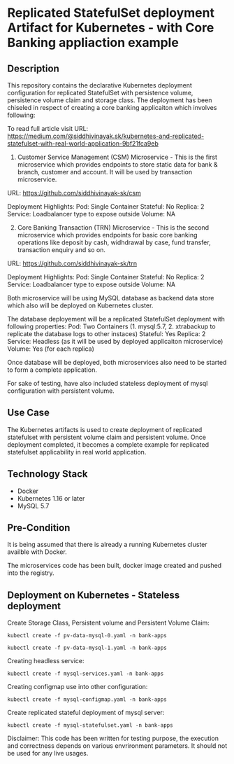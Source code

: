 # Replicated StatefulSet deployment Artifact for Kubernetes - with Core Banking appliaction example

## Description
This repository contains the declarative Kubernetes deployment configuration for replicated StatefulSet with persistence volume, persistence volume claim and storage class. The deployment has been chiseled in respect of creating a core banking applicaiton which involves following:

To read full article visit URL: https://medium.com/@siddhivinayak.sk/kubernetes-and-replicated-statefulset-with-real-world-application-9bf21fca9eb

1. Customer Service Management (CSM) Microservice - This is the first microservice which provides endpoints to store static data for bank & branch, customer and account. It will be used by transaction microservice.

URL: https://github.com/siddhivinayak-sk/csm

Deployment Highlights:
Pod: Single Container
Stateful: No
Replica: 2
Service: Loadbalancer type to expose outside
Volume: NA

2. Core Banking Transaction (TRN) Microservice - This is the second microservice which provides endpoints for basic core banking operations like deposit by cash, widhdrawal by case, fund transfer, transaction enquiry and so on.

URL: https://github.com/siddhivinayak-sk/trn

Deployment Highlights:
Pod: Single Container
Stateful: No
Replica: 2
Service: Loadbalancer type to expose outside
Volume: NA

Both microservice will be using MySQL database as backend data store which also will be deployed on Kubernetes cluster. 

The database deployement will be a replicated StatefulSet deployment with following properties:
Pod: Two Containers (1. mysql:5.7, 2. xtrabackup to replicate the database logs to other instaces)
Stateful: Yes
Replica: 2
Service: Headless (as it will be used by deployed applicaiton microservice)
Volume: Yes (for each replica)

Once database will be deployed, both microservices also need to be started to form a complete application.

For sake of testing, have also included stateless deployment of mysql configuration with persistent volume.


## Use Case
The Kubernetes artifacts is used to create deployment of replicated statefulset with persistent volume claim and persistent volume. Once deployment completed, it becomes a complete example for replicated statefulset applicability in real world application.  


## Technology Stack
- Docker
- Kubernetes 1.16 or later
- MySQL 5.7


## Pre-Condition
It is being assumed that there is already a running Kubernetes cluster availble with Docker.

The microservices code has been built, docker image created and pushed into the registry.


## Deployment on Kubernetes - Stateless deployment
Create Storage Class, Persistent volume and Persistent Volume Claim:

```
kubectl create -f pv-data-mysql-0.yaml -n bank-apps

kubectl create -f pv-data-mysql-1.yaml -n bank-apps
```

Creating headless service:
```
kubectl create -f mysql-services.yaml -n bank-apps
```

Creating configmap use into other configuration:
```
kubectl create -f mysql-configmap.yaml -n bank-apps
```

Create replicated stateful deployment of mysql server:
```
kubectl create -f mysql-statefulset.yaml -n bank-apps
```

Disclaimer: This code has been written for testing purpose, the execution and correctness depends on various envrironment parameters. It should not be used for any live usages.
